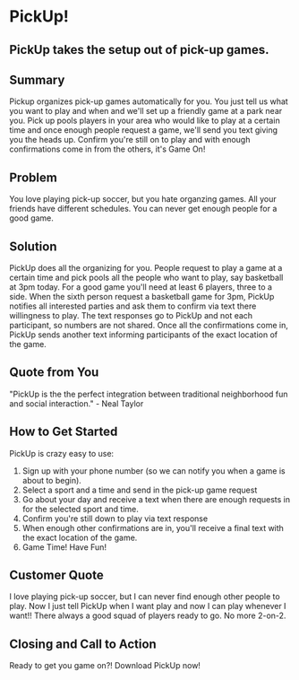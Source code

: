 <!-- 
> This material was originally posted [here](http://www.quora.com/What-is-Amazons-approach-to-product-development-and-product-management). It is reproduced here for posterities sake.

There is an approach called "working backwards" that is widely used at Amazon. They work backwards from the customer, rather than starting with an idea for a product and trying to bolt customers onto it. While working backwards can be applied to any specific product decision, using this approach is especially important when developing new products or features.

For new initiatives a product manager typically starts by writing an internal press release announcing the finished product. The target audience for the press release is the new/updated product's customers, which can be retail customers or internal users of a tool or technology. Internal press releases are centered around the customer problem, how current solutions (internal or external) fail, and how the new product will blow away existing solutions.

If the benefits listed don't sound very interesting or exciting to customers, then perhaps they're not (and shouldn't be built). Instead, the product manager should keep iterating on the press release until they've come up with benefits that actually sound like benefits. Iterating on a press release is a lot less expensive than iterating on the product itself (and quicker!).

If the press release is more than a page and a half, it is probably too long. Keep it simple. 3-4 sentences for most paragraphs. Cut out the fat. Don't make it into a spec. You can accompany the press release with a FAQ that answers all of the other business or execution questions so the press release can stay focused on what the customer gets. My rule of thumb is that if the press release is hard to write, then the product is probably going to suck. Keep working at it until the outline for each paragraph flows. 

Oh, and I also like to write press-releases in what I call "Oprah-speak" for mainstream consumer products. Imagine you're sitting on Oprah's couch and have just explained the product to her, and then you listen as she explains it to her audience. That's "Oprah-speak", not "Geek-speak".

Once the project moves into development, the press release can be used as a touchstone; a guiding light. The product team can ask themselves, "Are we building what is in the press release?" If they find they're spending time building things that aren't in the press release (overbuilding), they need to ask themselves why. This keeps product development focused on achieving the customer benefits and not building extraneous stuff that takes longer to build, takes resources to maintain, and doesn't provide real customer benefit (at least not enough to warrant inclusion in the press release).
 -->
 
# PickUp! #

## PickUp takes the setup out of pick-up games. ##

## Summary ##
Pickup organizes pick-up games automatically for you. You just tell us what you want to play and when and we'll set up a friendly game at a park near you.
Pick up pools players in your area who would like to play at a certain time and once enough people request a game, we'll send you text giving you the heads up.
Confirm you're still on to play and with enough confirmations come in from the others, it's Game On!


## Problem ##
  You love playing pick-up soccer, but you hate organzing games. All your friends have different schedules. You can never get enough people for a good game.

## Solution ##
  PickUp does all the organizing for you. People request to play a game at a certain time and pick pools all the people who want to play, say basketball at 3pm today. For a good game you'll need at least 6 players, three to a side. When the sixth person request a basketball game for 3pm, PickUp notifies all interested parties and ask them to confirm via text there willingness to play. The text responses go to PickUp and not each participant, so numbers are not shared. Once all the confirmations come in, PickUp sends another text informing participants of the exact location of the game. 

## Quote from You ##
  "PickUp is the the perfect integration between traditional neighborhood fun and social interaction." - Neal Taylor

## How to Get Started ##
PickUp is crazy easy to use:
1. Sign up with your phone number (so we can notify you when a game is about to begin).
2. Select a sport and a time and send in the pick-up game request
3. Go about your day and receive a text when there are enough requests in for the selected sport and time.
4. Confirm you're still down to play via text response
5. When enough other confirmations are in, you'll receive a final text with the exact location of the game.
6. Game Time! Have Fun!

## Customer Quote ##
  I love playing pick-up soccer, but I can never find enough other people to play. Now I just tell PickUp when I want play and now I can play whenever I want!!
  There always a good squad of players ready to go. No more 2-on-2.

## Closing and Call to Action ##
Ready to get you game on?! 
Download PickUp now!
